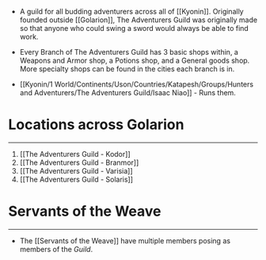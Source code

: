 - A guild for all budding adventurers across all of [[Kyonin]]. Originally founded outside [[Golarion]], The Adventurers Guild was originally made so that anyone who could swing a sword would always be able to find work. 

- Every Branch of The Adventurers Guild has 3 basic shops within, a Weapons and Armor shop, a Potions shop, and a General goods shop. More specialty shops can be found in the cities each branch is in.

- [[Kyonin/1 World/Continents/Uson/Countries/Katapesh/Groups/Hunters and Adventurers/The Adventurers Guild/Isaac Niao]] -  Runs them.

# Locations across Golarion
---
1. [[The Adventurers Guild - Kodor]]
2. [[The Adventurers Guild - Branmor]]
3. [[The Adventurers Guild - Varisia]]
4. [[The Adventurers Guild - Solaris]] 

# Servants of the Weave
---
- The [[Servants of the Weave]] have multiple members posing as members of the *Guild*.
